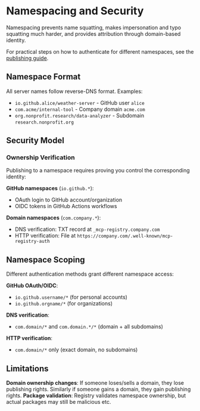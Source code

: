 # Namespacing and Security

Namespacing prevents name squatting, makes impersonation and typo squatting much harder, and provides attribution through domain-based identity.

For practical steps on how to authenticate for different namespaces, see the [publishing guide](../guides/publishing/publish-server.md#authenticate).

## Namespace Format

All server names follow reverse-DNS format. Examples:
- `io.github.alice/weather-server` - GitHub user `alice`
- `com.acme/internal-tool` - Company domain `acme.com`
- `org.nonprofit.research/data-analyzer` - Subdomain `research.nonprofit.org`

## Security Model

### Ownership Verification

Publishing to a namespace requires proving you control the corresponding identity:

**GitHub namespaces** (`io.github.*`):
- OAuth login to GitHub account/organization
- OIDC tokens in GitHub Actions workflows

**Domain namespaces** (`com.company.*`):
- DNS verification: TXT record at `_mcp-registry.company.com`
- HTTP verification: File at `https://company.com/.well-known/mcp-registry-auth`

## Namespace Scoping

Different authentication methods grant different namespace access:

**GitHub OAuth/OIDC**:
- `io.github.username/*` (for personal accounts)
- `io.github.orgname/*` (for organizations)

**DNS verification**:
- `com.domain/*` and `com.domain.*/*` (domain + all subdomains)

**HTTP verification**:
- `com.domain/*` only (exact domain, no subdomains)

## Limitations

**Domain ownership changes**: If someone loses/sells a domain, they lose publishing rights. Similarly if someone gains a domain, they gain publishing rights.
**Package validation**: Registry validates namespace ownership, but actual packages may still be malicious etc.
